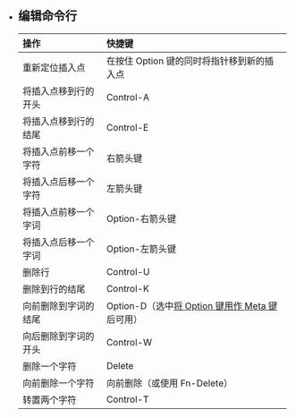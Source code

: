 * ## 编辑命令行

  | 操作                 | 快捷键                                                       |
  | :------------------- | :----------------------------------------------------------- |
  | 重新定位插入点       | 在按住 Option 键的同时将指针移到新的插入点                   |
  | 将插入点移到行的开头 | Control-A                                                    |
  | 将插入点移到行的结尾 | Control-E                                                    |
  | 将插入点前移一个字符 | 右箭头键                                                     |
  | 将插入点后移一个字符 | 左箭头键                                                     |
  | 将插入点前移一个字词 | Option-右箭头键                                              |
  | 将插入点后移一个字词 | Option-左箭头键                                              |
  | 删除行               | Control-U                                                    |
  | 删除到行的结尾       | Control-K                                                    |
  | 向前删除到字词的结尾 | Option-D（选中[将 Option 键用作 Meta 键](https://support.apple.com/guide/?platform=mac&product=terminal&vanityname=&version=2.11&locale=zh_CN&topicid=TRMLKBRD&type=ddm&platformOSVersion=11.0)后可用） |
  | 向后删除到字词的开头 | Control-W                                                    |
  | 删除一个字符         | Delete                                                       |
  | 向前删除一个字符     | 向前删除（或使用 Fn-Delete）                                 |
  | 转置两个字符         | Control-T                                                    |